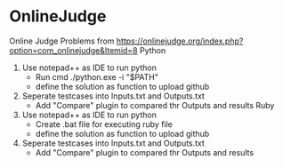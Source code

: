 # OnlineJudge
Online Judge Problems from https://onlinejudge.org/index.php?option=com_onlinejudge&Itemid=8
Python
1. Use notepad++ as IDE to run python
   - Run cmd ./python.exe -i "$PATH"
   - define the solution as function to upload github
2. Seperate testcases into Inputs.txt and Outputs.txt
   - Add "Compare" plugin to compared thr Outputs and results
Ruby
1. Use notepad++ as IDE to run python
   - Create .bat file for executing ruby file
   - define the solution as function to upload github
2. Seperate testcases into Inputs.txt and Outputs.txt
   - Add "Compare" plugin to compared thr Outputs and results
